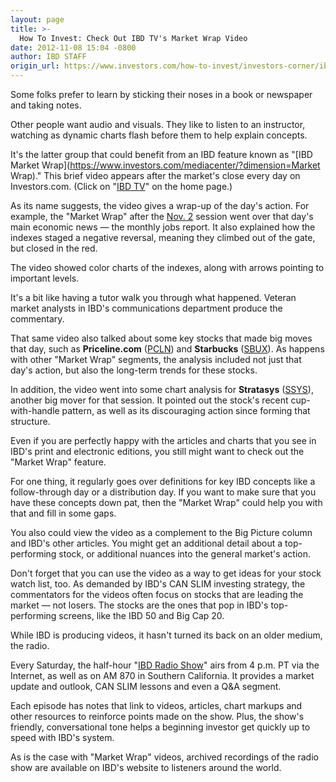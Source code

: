 ```yaml
---
layout: page
title: >-
  How To Invest: Check Out IBD TV's Market Wrap Video
date: 2012-11-08 15:04 -0800
author: IBD STAFF
origin_url: https://www.investors.com/how-to-invest/investors-corner/ibd-provides-dynamic-video-each-day/
---
```


Some folks prefer to learn by sticking their noses in a book or newspaper and taking notes.

Other people want audio and visuals. They like to listen to an instructor, watching as dynamic charts flash before them to help explain concepts.

It's the latter group that could benefit from an IBD feature known as "[IBD Market Wrap](https://www.investors.com/mediacenter/?dimension=Market Wrap)." This brief video appears after the market's close every day on Investors.com. (Click on "[IBD TV](https://www.investors.com/IBDtv)" on the home page.)

As its name suggests, the video gives a wrap-up of the day's action. For example, the "Market Wrap" after the [Nov. 2](http://ibdtv.investors.com/market-wrap/632061-ibd-market-wrap-110212.aspx) session went over that day's main economic news — the monthly jobs report. It also explained how the indexes staged a negative reversal, meaning they climbed out of the gate, but closed in the red.

The video showed color charts of the indexes, along with arrows pointing to important levels.

It's a bit like having a tutor walk you through what happened. Veteran market analysts in IBD's communications department produce the commentary.

That same video also talked about some key stocks that made big moves that day, such as **Priceline.com** ([PCLN](https://research.investors.com/quote.aspx?symbol=PCLN)) and **Starbucks** ([SBUX](https://research.investors.com/quote.aspx?symbol=SBUX)). As happens with other "Market Wrap" segments, the analysis included not just that day's action, but also the long-term trends for these stocks.

In addition, the video went into some chart analysis for **Stratasys** ([SSYS](https://research.investors.com/quote.aspx?symbol=SSYS)), another big mover for that session. It pointed out the stock's recent cup-with-handle pattern, as well as its discouraging action since forming that structure.

Even if you are perfectly happy with the articles and charts that you see in IBD's print and electronic editions, you still might want to check out the "Market Wrap" feature.

For one thing, it regularly goes over definitions for key IBD concepts like a follow-through day or a distribution day. If you want to make sure that you have these concepts down pat, then the "Market Wrap" could help you with that and fill in some gaps.

You also could view the video as a complement to the Big Picture column and IBD's other articles. You might get an additional detail about a top-performing stock, or additional nuances into the general market's action.

Don't forget that you can use the video as a way to get ideas for your stock watch list, too. As demanded by IBD's CAN SLIM investing strategy, the commentators for the videos often focus on stocks that are leading the market — not losers. The stocks are the ones that pop in IBD's top-performing screens, like the IBD 50 and Big Cap 20.

While IBD is producing videos, it hasn't turned its back on an older medium, the radio.

Every Saturday, the half-hour "[IBD Radio Show](https://www.investors.com/radioshow)" airs from 4 p.m. PT via the Internet, as well as on AM 870 in Southern California. It provides a market update and outlook, CAN SLIM lessons and even a Q&A segment.

Each episode has notes that link to videos, articles, chart markups and other resources to reinforce points made on the show. Plus, the show's friendly, conversational tone helps a beginning investor get quickly up to speed with IBD's system.

As is the case with "Market Wrap" videos, archived recordings of the radio show are available on IBD's website to listeners around the world.
